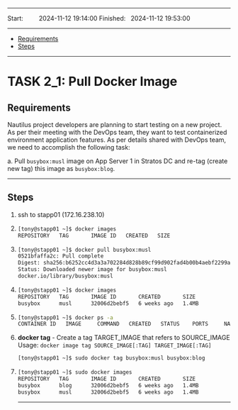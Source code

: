 
------------------------------

Start: &nbsp;&nbsp;&nbsp;&nbsp;&nbsp;&nbsp;&nbsp;&nbsp;2024-11-12 19:14:00
Finished: &nbsp;&nbsp;2024-11-12 19:53:00

------------------------------

- [Requirements](#requirements)
- [Steps](#steps)

------------------------------

# TASK 2_1: Pull Docker Image

## Requirements

Nautilus project developers are planning to start testing on a new project.
As per their meeting with the DevOps team, they want to test containerized environment application features.
As per details shared with DevOps team, we need to accomplish the following task:

a. Pull `busybox:musl` image on App Server 1 in Stratos DC and re-tag (create new tag) this image as `busybox:blog`.

------------------------------

## Steps

1) ssh to stapp01 (172.16.238.10)
2) ```bash
   [tony@stapp01 ~]$ docker images
   REPOSITORY   TAG       IMAGE ID   CREATED   SIZE
   ```
3) ```bash
   [tony@stapp01 ~]$ docker pull busybox:musl
   0521bfaffa2c: Pull complete 
   Digest: sha256:b6252cc4d3a3a702284d828b89cf99d902fad4b00b4aebf2299aa15bfeae54bf
   Status: Downloaded newer image for busybox:musl
   docker.io/library/busybox:musl
   ```
5) ```bash
   [tony@stapp01 ~]$ docker images
   REPOSITORY   TAG       IMAGE ID       CREATED       SIZE
   busybox      musl      32006d2bebf5   6 weeks ago   1.4MB
   ```
6) ```bash
   [tony@stapp01 ~]$ docker ps -a
   CONTAINER ID   IMAGE     COMMAND   CREATED   STATUS    PORTS     NAMES
   ```
7) **docker tag** - Create a tag TARGET_IMAGE that refers to SOURCE_IMAGE                  
   Usage: `docker image tag SOURCE_IMAGE[:TAG] TARGET_IMAGE[:TAG]`
   ```bash
   [tony@stapp01 ~]$ sudo docker tag busybox:musl busybox:blog
   ```
9) ```bash
   [tony@stapp01 ~]$ sudo docker images
   REPOSITORY   TAG       IMAGE ID       CREATED       SIZE
   busybox      blog      32006d2bebf5   6 weeks ago   1.4MB
   busybox      musl      32006d2bebf5   6 weeks ago   1.4MB 
   ```
   
   ------------------------------
